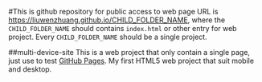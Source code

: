 #This is github repository for public access to web page
URL is https://liuwenzhuang.github.io/CHILD_FOLDER_NAME, where the `CHILD_FOLDER_NAME` should contains `index.html` or other entry for web project. Every `CHILD_FOLDER_NAME` should be a single project.

##multi-device-site
This is a web project that only contain a single page, just use to test [GitHub Pages](https://pages.github.com/). My first HTML5 web project that suit mobile and desktop.